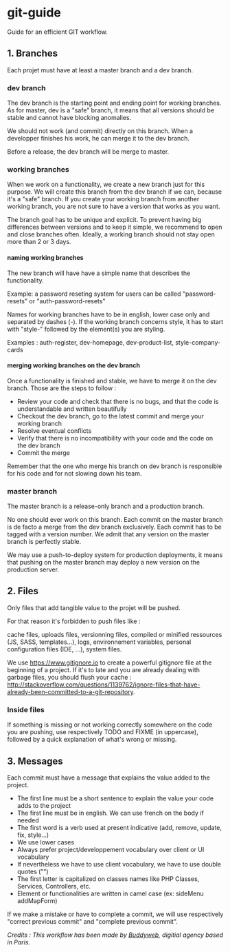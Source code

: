 # git-guide
Guide for an efficient GIT workflow.

## 1. Branches

Each projet must have at least a master branch and a dev branch.

### dev branch

The dev branch is the starting point and ending point for working branches. As for master, dev is a "safe" branch, it means that all versions should be stable and cannot have blocking anomalies.

We should not work (and commit) directly on this branch. When a developper finishes his work, he can merge it to the dev branch.

Before a release, the dev branch will be merge to master.

### working branches

When we work on a functionality, we create a new branch just for this purpose. We will create this branch from the dev branch if we can, because it's a "safe" branch. If you create your working branch from another working branch, you are not sure to have a version that works as you want.

The branch goal has to be unique and explicit.  To prevent having big differences between versions and to keep it simple, we recommend to open and close branches often. Ideally, a working branch should not stay open more than 2 or 3 days.

#### naming working branches

The new branch will have have a simple name that describes the functionality.

Example: a password reseting system for users can be called "password-resets" or "auth-password-resets"

Names for working branches have to be in english, lower case only and separated by dashes (-). If the working branch concerns style, it has to start with "style-" followed by the element(s) you are styling.

Examples :
auth-register, dev-homepage, dev-product-list, style-company-cards

#### merging working branches on the dev branch

Once a functionality is finished and stable, we have to merge it on the dev branch. Those are the steps to follow :

- Review your code and check that there is no bugs, and that the code is understandable and written beautifully
- Checkout the dev branch, go to the latest commit and merge your working branch
- Resolve eventual conflicts
- Verify that there is no incompatibility with your code and the code on the dev branch
- Commit the merge

Remember that the one who merge his branch on dev branch is responsible for his code and for not slowing down his team.

### master branch

The master branch is a release-only branch and a production branch.

No one should ever work on this branch. Each commit on the master branch is de facto a merge from the dev branch exclusively. Each commit has to be tagged with a version number. We admit that any version on the master branch is perfectly stable.

We may use a push-to-deploy system for production deployments, it means that pushing on the master branch may deploy a new version on the production server.

## 2. Files

Only files that add tangible value to the projet will be pushed.

For that reason it's forbidden to push files like :

cache files, uploads files, versionning files, compiled or minified ressources (JS, SASS, templates...), logs, environnement variables, personal configuration files (IDE, ...), system files.

We use https://www.gitignore.io to create a powerful gitignore file at the beginning of a project. If it's to late and you are already dealing with garbage files, you should flush your cache : http://stackoverflow.com/questions/1139762/ignore-files-that-have-already-been-committed-to-a-git-repository.

### Inside files

If something is missing or not working correctly somewhere on the code you are pushing, use respectively TODO and FIXME (in uppercase), followed by a quick explanation of what's wrong or missing.

## 3. Messages

Each commit must have a message that explains the value added to the project.

- The first line must be a short sentence to explain the value your code adds to the project
- The first line must be in english. We can use french on the body if needed
- The first word is a verb used at present indicative (add, remove, update, fix, style...)
- We use lower cases
- Always prefer project/developpement vocabulary over client or UI vocabulary
- If nevertheless we have to use client vocabulary, we have to use double quotes ("")
- The first letter is capitalized on classes names like PHP Classes, Services, Controllers, etc.
- Element or functionalities are written in camel case (ex: sideMenu addMapForm)

If we make a mistake or have to complete a commit, we will use respectively "correct previous commit" and "complete previous commit".

<em>Credits : This workflow has been made by <a href="http://www.buddyweb.fr">Buddyweb</a>, digitial agency based in Paris.</em>
